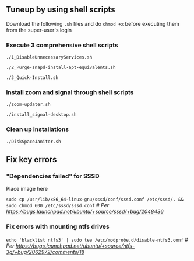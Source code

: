 ## Tuneup by using shell scripts

Download the following `.sh` files and do `chmod +x` before executing them from the super-user's login

### Execute 3 comprehensive shell scripts

`./1_DisableUnnecessaryServices.sh`

`./2_Purge-snapd-install-apt-equivalents.sh`

`./3_Quick-Install.sh`

### Install zoom and signal through shell scripts

`./zoom-updater.sh`

`./install_signal-desktop.sh`

### Clean up installations

`./DiskSpaceJanitor.sh`


## Fix key errors

### "Dependencies failed" for SSSD

Place image here

`sudo cp /usr/lib/x86_64-linux-gnu/sssd/conf/sssd.conf /etc/sssd/. && sudo chmod 600 /etc/sssd/sssd.conf` # *Per https://bugs.launchpad.net/ubuntu/+source/sssd/+bug/2048436*

### Fix errors with mounting ntfs drives

`echo 'blacklist ntfs3' | sudo tee /etc/modprobe.d/disable-ntfs3.conf` # *Per https://bugs.launchpad.net/ubuntu/+source/ntfs-3g/+bug/2062972/comments/18*
